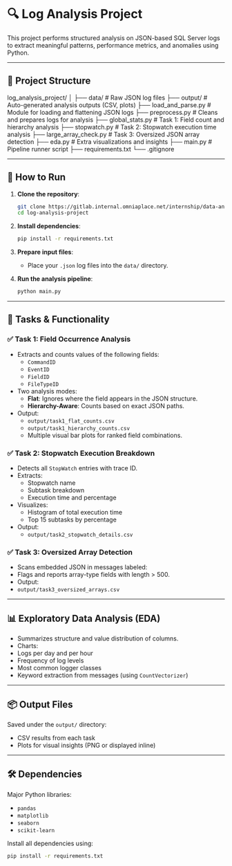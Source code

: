 # 🔍 Log Analysis Project

This project performs structured analysis on JSON-based SQL Server logs to extract meaningful patterns, performance metrics, and anomalies using Python.

---

## 📁 Project Structure

log_analysis_project/
│
├── data/ # Raw JSON log files
├── output/ # Auto-generated analysis outputs (CSV, plots)
├── load_and_parse.py # Module for loading and flattening JSON logs
├── preprocess.py # Cleans and prepares logs for analysis
├── global_stats.py # Task 1: Field count and hierarchy analysis
├── stopwatch.py # Task 2: Stopwatch execution time analysis
├── large_array_check.py # Task 3: Oversized JSON array detection
├── eda.py # Extra visualizations and insights
├── main.py # Pipeline runner script
├── requirements.txt
└── .gitignore


---

## 🚀 How to Run

1. **Clone the repository**:

    ```bash
    git clone https://gitlab.internal.omniaplace.net/internship/data-analysis/log-analysis-project.git
    cd log-analysis-project
    ```

2. **Install dependencies**:

    ```bash
    pip install -r requirements.txt
    ```

3. **Prepare input files**:
    - Place your `.json` log files into the `data/` directory.

4. **Run the analysis pipeline**:

    ```bash
    python main.py
    ```

---

## 📌 Tasks & Functionality

### ✅ Task 1: Field Occurrence Analysis

- Extracts and counts values of the following fields:
  - `CommandID`
  - `EventID`
  - `FieldID`
  - `FileTypeID`
- Two analysis modes:
  - **Flat**: Ignores where the field appears in the JSON structure.
  - **Hierarchy-Aware**: Counts based on exact JSON paths.
- Output:
  - `output/task1_flat_counts.csv`
  - `output/task1_hierarchy_counts.csv`
  - Multiple visual bar plots for ranked field combinations.

### ✅ Task 2: Stopwatch Execution Breakdown

- Detects all `StopWatch` entries with trace ID.
- Extracts:
  - Stopwatch name
  - Subtask breakdown
  - Execution time and percentage
- Visualizes:
  - Histogram of total execution time
  - Top 15 subtasks by percentage
- Output:
  - `output/task2_stopwatch_details.csv`

### ✅ Task 3: Oversized Array Detection

- Scans embedded JSON in messages labeled:
- Flags and reports array-type fields with length > 500.
- Output:
- `output/task3_oversized_arrays.csv`

---

## 📊 Exploratory Data Analysis (EDA)

- Summarizes structure and value distribution of columns.
- Charts:
- Logs per day and per hour
- Frequency of log levels
- Most common logger classes
- Keyword extraction from messages (using `CountVectorizer`)

---

## 📦 Output Files

Saved under the `output/` directory:
- CSV results from each task
- Plots for visual insights (PNG or displayed inline)

---

## 🛠 Dependencies

Major Python libraries:

- `pandas`
- `matplotlib`
- `seaborn`
- `scikit-learn`

Install all dependencies using:

```bash
pip install -r requirements.txt


